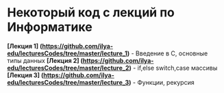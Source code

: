 # Некоторый код с лекций по Информатике

**[Лекция 1] (https://github.com/ilya-edu/lecturesCodes/tree/master/lecture_1)** -  Введение в C, основные типы данных
**[Лекция 2] (https://github.com/ilya-edu/lecturesCodes/tree/master/lecture_2)** -  if,else switch,case массивы
**[Лекция 3] (https://github.com/ilya-edu/lecturesCodes/tree/master/lecture_3)** -  Функции, рекурсия
